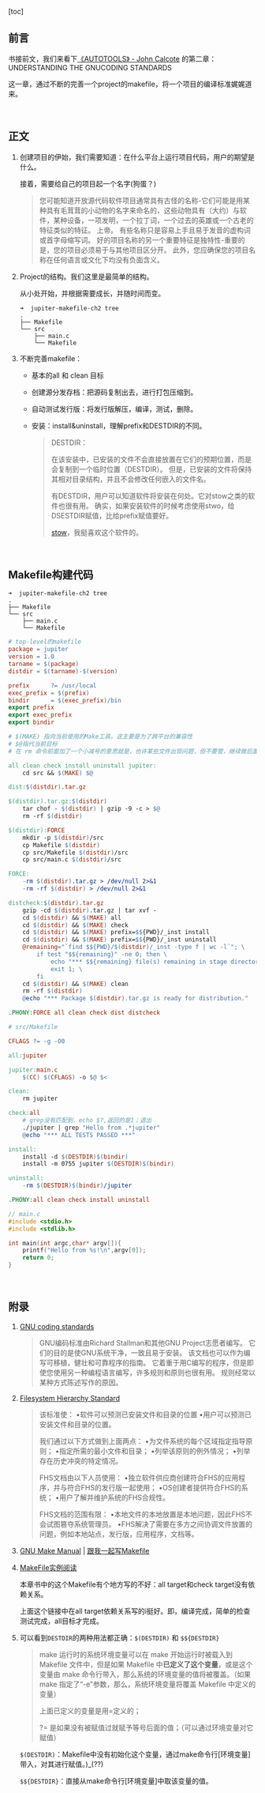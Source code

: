 [toc]

## 前言

书接前文，我们来看下[《AUTOTOOLS》 - John Calcote](https://nostarch.com/autotools.htm) 的第二章：UNDERSTANDING THE GNUCODING STANDARDS

这一章，通过不断的完善一个project的makefile，将一个项目的编译标准娓娓道来。

<br>

## 正文

1. 创建项目的伊始，我们需要知道：在什么平台上运行项目代码，用户的期望是什么。

   接着，需要给自己的项目起一个名字(狗蛋？)

   > 您可能知道开放源代码软件项目通常具有古怪的名称-它们可能是用某种具有毛茸茸的小动物的名字来命名的，这些动物具有（大约）与软件，某种设备，一项发明，一个拉丁词，一个过去的英雄或一个古老的特征类似的特征。 上帝。 有些名称只是容易上手且易于发音的虚构词或首字母缩写词。 好的项目名称的另一个重要特征是独特性-重要的是，您的项目必须易于与其他项目区分开。 此外，您应确保您的项目名称在任何语言或文化下均没有负面含义。

2. Project的结构。我们这里是最简单的结构。

   从小处开始，并根据需要成长，并随时间而变。

   ```shell
   ➜  jupiter-makefile-ch2 tree
   .
   ├── Makefile
   └── src
       ├── main.c
       └── Makefile
   ```

3. 不断完善makefile：

   * 基本的all 和 clean 目标

   * 创建源分发存档：把源码复制出去，进行打包压缩到。

   * 自动测试发行版：将发行版解压，编译，测试，删除。

   * 安装：install&uninstall，理解prefix和DESTDIR的不同。

     > DESTDIR：
     >
     > 在该安装中，已安装的文件不会直接放置在它们的预期位置，而是会复制到一个临时位置（DESTDIR）。 但是，已安装的文件将保持其相对目录结构，并且不会修改任何嵌入的文件名。
     >
     > 有DESTDIR，用户可以知道软件将安装在何处。它对stow之类的软件也很有用。
     > 确实，如果安装软件的时候考虑使用stwo，给DSESTDIR赋值，比给prefix赋值要好。
     >
     > [stow](https://github.com/da1234cao/dotfiles/blob/main/README.md)，我挺喜欢这个软件的。

<br>

## Makefile构建代码

```shell
➜  jupiter-makefile-ch2 tree
.
├── Makefile
└── src
    ├── main.c
    └── Makefile
```

```makefile
# top-level的makefile
package = jupiter
version = 1.0
tarname = $(package)
distdir = $(tarname)-$(version)

prefix      ?= /usr/local
exec_prefix = $(prefix)
bindir      = $(exec_prefix)/bin
export prefix
export exec_prefix
export bindir

# $(MAKE) 指向当前使用的Make工具。这主要是为了跨平台的兼容性
# $@指代当前目标
# 在 rm 命令前面加了一个小减号的意思就是，也许某些文件出现问题，但不要管，继续做后面的事。

all clean check install uninstall jupiter:
	cd src && $(MAKE) $@

dist:$(distdir).tar.gz

$(distdir).tar.gz:$(distdir)
	tar chof - $(distdir) | gzip -9 -c > $@
	rm -rf $(distdir)

$(distdir):FORCE
	mkdir -p $(distdir)/src
	cp Makefile $(distdir)
	cp src/Makefile $(distdir)/src
	cp src/main.c $(distdir)/src

FORCE:
	-rm $(distdir).tar.gz > /dev/null 2>&1
	-rm -rf $(distdir) > /dev/null 2>&1

distcheck:$(distdir).tar.gz
	gzip -cd $(distdir).tar.gz | tar xvf -
	cd $(distdir) && $(MAKE) all
	cd $(distdir) && $(MAKE) check
	cd $(distdir) && $(MAKE) prefix=$${PWD}/_inst install
	cd $(distdir) && $(MAKE) prefix=$${PWD}/_inst uninstall
	@remaining="`find $${PWD}/$(distdir)/_inst -type f | wc -l`"; \
		if test "$${remaining}" -ne 0; then \
			echo "*** $${remaining} file(s) remaining in stage directory!"; \
			exit 1; \
		fi
	cd $(distdir) && $(MAKE) clean
	rm -rf $(distdir)
	@echo "*** Package $(distdir).tar.gz is ready for distribution." 

.PHONY:FORCE all clean check dist distcheck
```

```makefile
# src/Makefile

CFLAGS ?= -g -O0

all:jupiter

jupiter:main.c
	$(CC) $(CFLAGS) -o $@ $<

clean:
	rm jupiter

check:all
	# grep没有匹配到，echo $?,返回的是1；退出
	./jupiter | grep "Hello from .*jupiter"
	@echo "*** ALL TESTS PASSED ***"

install:
	install -d $(DESTDIR)$(bindir)
	install -m 0755 jupiter $(DESTDIR)$(bindir)

uninstall:
	-rm $(DESTDIR)$(bindir)/jupiter

.PHONY:all clean check install uninstall
```

```c
// main.c
#include <stdio.h>
#include <stdlib.h>

int main(int argc,char* argv[]){
    printf("Hello from %s!\n",argv[0]);
    return 0;
}
```

<br>

## 附录

1. [GNU coding standards](https://www.gnu.org/prep/standards/)

   > GNU编码标准由Richard Stallman和其他GNU Project志愿者编写。 它们的目的是使GNU系统干净，一致且易于安装。  该文档也可以作为编写可移植，健壮和可靠程序的指南。  它着重于用C编写的程序，但是即使您使用另一种编程语言编写，许多规则和原则也很有用。 规则经常以某种方式陈述写作的原因。

2. [Filesystem Hierarchy Standard](https://www.pathname.com/fhs/)

   > 该标准使：
   > •软件可以预测已安装文件和目录的位置
   > •用户可以预测已安装文件和目录的位置。
   >
   > 我们通过以下方式做到上面两点：
   > •为文件系统的每个区域指定指导原则；
   > •指定所需的最小文件和目录；
   > •列举该原则的例外情况；
   > •列举存在历史冲突的特定情况。
   >
   > FHS文档由以下人员使用：
   > •独立软件供应商创建符合FHS的应用程序，并与符合FHS的发行版一起使用；
   > •OS创建者提供符合FHS的系统；
   > •用户了解并维护系统的FHS合规性。
   >
   > FHS文档的范围有限：
   > •本地文件的本地放置是本地问题，因此FHS不会试图篡夺系统管理员。
   > •FHS解决了需要在多方之间协调文件放置的问题，例如本地站点，发行版，应用程序，文档等。

3. [GNU Make Manual](https://www.gnu.org/software/make/manual/) | [跟我一起写Makefile](https://seisman.github.io/how-to-write-makefile/overview.html)

4. [MakeFile实例阅读](https://github.com/google/AFL/blob/master/Makefile)

   本章书中的这个Makefile有个地方写的不好：all target和check target没有依赖关系。

   上面这个链接中在all target依赖关系写的i挺好。即，编译完成，简单的检查测试完成，all目标才完成。

5. 可以看到`DESTDIR`的两种用法都正确：`$(DESTDIR)` 和 `$${DESTDIR}`

   > make 运行时的系统环境变量可以在 make 开始运行时被载入到 Makefile 文件中，但是如果 Makefile
   > 中**已定义了这个变量**，或是这个变量由 make 命令行带入，那么系统的环境变量的值将被覆盖。（如果
   > make 指定了“-e”参数，那么，系统环境变量将覆盖 Makefile 中定义的变量）
   >
   > 上面已定义的变量是用=定义的；
   >
   > ?= 是如果没有被赋值过就赋予等号后面的值；（可以通过环境变量对它赋值）

   `$(DESTDIR)`：Makefile中没有初始化这个变量，通过make命令行[环境变量]带入，对其进行赋值。)_(??)

   `$${DESTDIR}`：直接从make命令行[环境变量]中取该变量的值。